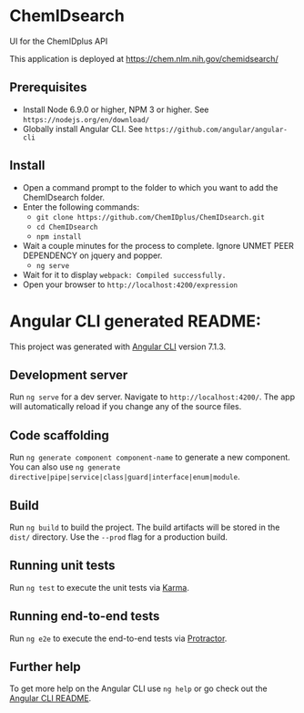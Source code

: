 # ChemIDsearch
UI for the ChemIDplus API

This application is deployed at https://chem.nlm.nih.gov/chemidsearch/

## Prerequisites
* Install Node 6.9.0 or higher, NPM 3 or higher. See `https://nodejs.org/en/download/`
* Globally install Angular CLI. See `https://github.com/angular/angular-cli`

## Install
* Open a command prompt to the folder to which you want to add the ChemIDsearch folder.
* Enter the following commands:
	* `git clone https://github.com/ChemIDplus/ChemIDsearch.git`
	* `cd ChemIDsearch`
	* `npm install`
* Wait a couple minutes for the process to complete. Ignore UNMET PEER DEPENDENCY on jquery and popper.
	* `ng serve`
* Wait for it to display `webpack: Compiled successfully.`
* Open your browser to `http://localhost:4200/expression`


# Angular CLI generated README:

This project was generated with [Angular CLI](https://github.com/angular/angular-cli) version 7.1.3.

## Development server

Run `ng serve` for a dev server. Navigate to `http://localhost:4200/`. The app will automatically reload if you change any of the source files.

## Code scaffolding

Run `ng generate component component-name` to generate a new component. You can also use `ng generate directive|pipe|service|class|guard|interface|enum|module`.

## Build

Run `ng build` to build the project. The build artifacts will be stored in the `dist/` directory. Use the `--prod` flag for a production build.

## Running unit tests

Run `ng test` to execute the unit tests via [Karma](https://karma-runner.github.io).

## Running end-to-end tests

Run `ng e2e` to execute the end-to-end tests via [Protractor](http://www.protractortest.org/).

## Further help

To get more help on the Angular CLI use `ng help` or go check out the [Angular CLI README](https://github.com/angular/angular-cli/blob/master/README.md).